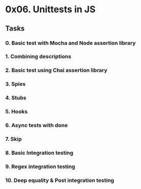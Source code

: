 # 0x06. Unittests in JS

## Tasks

### 0. Basic test with Mocha and Node assertion library

### 1. Combining descriptions

### 2. Basic test using Chai assertion library

### 3. Spies

### 4. Stubs

### 5. Hooks

### 6. Async tests with done

### 7. Skip

### 8. Basic Integration testing

### 9. Regex integration testing

### 10. Deep equality & Post integration testing


####
